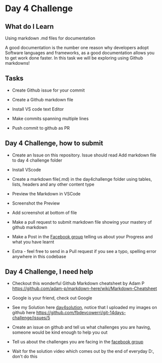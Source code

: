 # Day 4 Challenge

## What do I Learn
Using markdown .md files for documentation

A good documentation is the number one reason why developers adopt Software languages and frameworks, as a good documentation allows you to get work done faster. In this task we will be exploring using Github markdowns!

## Tasks
- Create Github issue for your commit

- Create a Github markdown file

- Install VS code text Editor

- Make commits spanning multiple lines

- Push commit to github as PR

## Day 4 Challenge, how to submit

- Create an Issue on this repository. Issue should read Add markdown file to day 4 challenge folder

- Install  VScode  

- Create a markdown file(<your-name-day4>.md) in the day4challenge folder using tables, lists, headers and any other content type


- Preview the Markdown in VSCode

- Screenshot the Preview

- Add screenshot at bottom of file

- Make a pull request to submit markdown file showing your mastery of github markdown

- Make a Post in the [Facebook group](http://bit.ly/fbowerri) telling us about your Progress and what you have learnt

- Extra -  feel free to send in a Pull request if you see a typo, spelling error anywhere in this codebase 

## Day 4 Challenge, I need help
- Checkout this wonderful Github Markdown cheatsheet by Adam P https://github.com/adam-p/markdown-here/wiki/Markdown-Cheatsheet

- Google is your friend, check out Google

- See my Solution here [day4solution](day4challenge/ndubuisi-day4.md), notice that I uploaded my images on github here https://github.com/fbdevcowerri/git-14days-challenge/issues/5
- Create an issue on github and tell us what challenges you are having, someone would be kind enough to help you out
- Tell us about the challenges you are facing in the [facebook group](http://bit.ly/fbowerri)
- Wait for the solution video which comes out by the end of everyday D:, don't do this